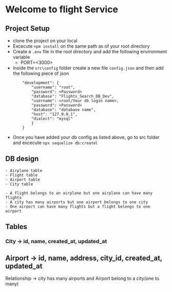 # Welcome to flight Service
## Project Setup
- clone the project on your local
- Excecute `npm install` on the same path as of your root directory
-  Create a `.env` file in the root directory and add the following  environment variable
    - PORT=<3000>
- Inside the `src\config` folder create a new file `config.json` and then add the following piece of json
    ```{
        "development": {
            "username": "root",
            "password": <Password>
            "database": "Flights_Search_DB_Dev",
            "username": <root/Your db login name>,
            "password": <Password>
            "database": "database name",
            "host": "127.0.0.1",
            "dialect": "mysql"
            }
        }
    ```
- Once you have added your db config as listed above, go to src folder and  excecute `npx sequelize db:create`\

## DB design
    - Airplane table
    - Flight table
    - Airport table
    - City table

    - A flight belongs to an airplane but one airplane can have many flights
    - A city has many airports but one airport belongs to one city
    - One airport can have many flights but a flight belongs to one airport

## Tables

### City -> id, name, created_at, updated_at
## Airport -> id, name, address, city_id, created_at, updated_at
   Relationship -> city has many airports and Airport belong to a city(one to many)